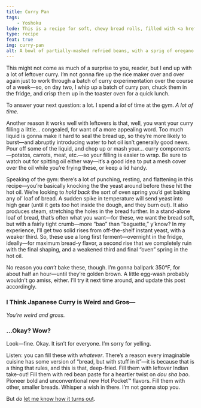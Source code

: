 ```yaml
---
title: Curry Pan
tags: 
    - Yoshoku
lede: This is a recipe for soft, chewy bread rolls, filled with <a href="/recipes/curry-rice/">curry</a>, breaded <em>more</em>, and deep-fried. So, y’know. Strap in.
type: recipe
feat: true
img: curry-pan
alt: A bowl of partially-mashed refried beans, with a sprig of oregano as garnish.
---
```


This might not come as much of a surprise to you, reader, but I end up with a lot of leftover curry. I’m not gonna fire up the rice maker over and over again just to work through a batch of curry experimentation over the course of a week—so, on day two, I whip up a batch of curry pan, chuck them in the fridge, and crisp them up in the toaster oven for a quick lunch.

To answer your next question: a lot. I spend a _lot_ of time at the gym. _A lot of time_.

Another reason it works well with leftovers is that, well, you want your curry filling a little… congealed, for want of a more appealing word. Too much liquid is gonna make it hard to seal the bread up, so they’re more likely to burst—and abruptly introducing water to hot oil isn’t generally good news. Pour off some of the liquid, and chop up or mash your… curry components—potatos, carrots, meat, etc.—so your filling is easier to wrap. Be sure to watch out for spitting oil either way—it’s a good idea to put a mesh cover over the oil while you’re frying these, or keep a lid handy.

Speaking of the gym: there’s a lot of punching, resting, and flattening in this recipe—you’re basically knocking the the yeast around before these hit the hot oil. We’re looking to _hold back_ the sort of oven spring you’d get baking any ol’ loaf of bread. A sudden spike in temperature will send yeast into high gear (until it gets _too_ hot inside the dough, and they burn out). It also produces steam, stretching the holes in the bread further. In a stand-alone loaf of bread, that’s often what you want—for these, we want the bread soft, but with a fairly tight crumb—more “bao” than “baguette,” y’know? In my experience, I’ll get two solid rises from off-the-shelf instant yeast, with a weaker third. So, these use a long first ferment—overnight in the fridge, ideally—for maximum bread-y flavor, a second rise that we completely ruin with the final shaping, and a weakened third and final “oven” spring in the hot oil.

No reason you _can’t_ bake these, though. I’m gonna ballpark 350°F, for about half an hour—until they’re golden brown. A little egg-wash probably wouldn’t go amiss, either. I’ll try it next time around, and update this post accordingly.

### I Think Japanese Curry is Weird and Gros—

_You’re weird and gross._

### …Okay? Wow?

Look—fine. Okay. It isn’t for everyone. I’m sorry for yelling.

Listen: you can fill these with _whatever_. There’s a reason every imaginable cuisine has some version of “bread, but with stuff in it”—it is because that is a thing that rules, and this is that, deep-fried. Fill them with leftover Indian take-out! Fill them with red bean paste for a heartier twist on _dou sha bao_. Pioneer bold and unconventional new Hot Pocket™ flavors. Fill them with other, smaller breads. Whisper a wish in there. I’m not gonna stop you.

But _do_ [let me know how it turns out](https://twitter.com/wiltomakesfood).


